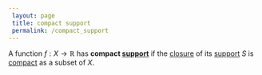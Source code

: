 ```yaml
---
 layout: page
 title: compact support
 permalink: /compact_support
---
```

A function $f: X\to\mathbb R$ has **compact [support](https://defsmath.github.io/DefsMath/support)** if the [closure](https://defsmath.github.io/DefsMath/closure) of its [support](https://defsmath.github.io/DefsMath/support) $S$ is [compact](https://defsmath.github.io/DefsMath/compact) as a subset of $X$.

